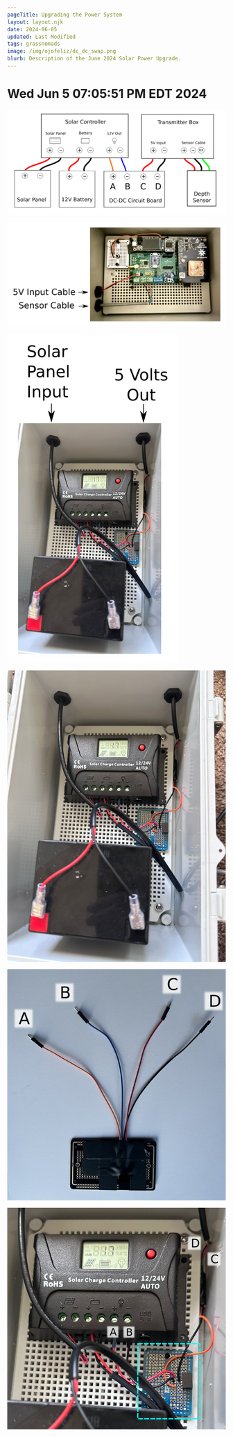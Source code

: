 ```yaml
---
pageTitle: Upgrading the Power System
layout: layout.njk
date: 2024-06-05
updated: Last Modified 
tags: grassnomads 
image: /img/ojofeliz/dc_dc_swap.png
blurb: Description of the June 2024 Solar Power Upgrade.
---
```






# Wed Jun  5 07:05:51 PM EDT 2024

![](/img/ojofeliz/overall_circuit_transmitter_sensor.png)

![](/img/ojofeliz/transmit_box_labeled.png)

![](/img/ojofeliz/solar_box_cables.png)



![](/img/ojofeliz/solar_power_setup.jpeg)

![](/img/ojofeliz/dc_dc_labeled.png)


![](/img/ojofeliz/dc_dc_swap.png)




